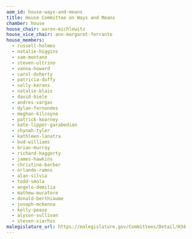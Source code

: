 ```yaml
---
aom_id: house-ways-and-means
title: House Committee on Ways and Means
chamber: house
house_chair: aaron-michlewitz
house_vice_chair: ann-margaret-ferrante
house_members:
  - russell-holmes
  - natalie-higgins
  - sam-montano
  - steven-ultrino
  - vanna-howard
  - carol-doherty
  - patricia-duffy
  - sally-kerans
  - natalie-blais
  - david-biele
  - andres-vargas
  - dylan-fernandes
  - meghan-kilcoyne
  - patrick-kearney
  - kate-lipper-garabedian
  - chynah-tyler
  - kathleen-lanatra
  - bud-williams
  - brian-murray
  - richard-haggerty
  - james-hawkins
  - christine-barber
  - orlando-ramos
  - alan-silvia
  - todd-smola
  - angelo-demilia
  - mathew-muratore
  - donald-berthiaume
  - joseph-mckenna
  - kelly-pease
  - alyson-sullivan
  - steven-xiarhos
malegislature_url: https://malegislature.gov/Committees/Detail/H34
---
```

